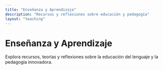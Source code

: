 ```yaml
---
title: "Enseñanza y Aprendizaje"
description: "Recursos y reflexiones sobre educación y pedagogía"
layout: "teaching"
---
```


# Enseñanza y Aprendizaje

Explora recursos, teorías y reflexiones sobre la educación del lenguaje y la pedagogía innovadora.